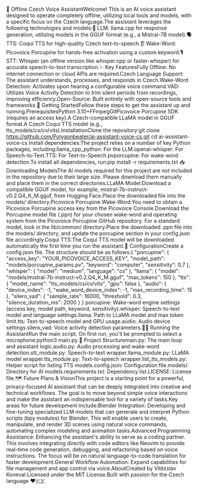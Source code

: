 🤖 Offline Czech Voice AssistantWelcome! This is an AI voice assistant designed to operate completely offline, utilizing local tools and models, with a specific focus on the Czech language.The assistant leverages the following technologies and models:🧠 LLM: llama.cpp for response generation, utilizing models in the GGUF format (e.g., a Mistral-7B model).🗣️ TTS: Coqui TTS for high-quality Czech text-to-speech.👂 Wake-Word: Picovoice Porcupine for hands-free activation using a custom keyword.🎙️ STT: Whisper (an offline version like whisper.cpp or faster-whisper) for accurate speech-to-text transcription.✨ Key FeaturesFully Offline: No internet connection or cloud APIs are required.Czech Language Support: The assistant understands, processes, and responds in Czech.Wake-Word Detection: Activates upon hearing a configurable voice command.VAD: Utilizes Voice Activity Detection to trim silent periods from recordings, improving efficiency.Open-Source: Built entirely with open-source tools and frameworks.🚀 Getting StartedFollow these steps to get the assistant up and running.PrerequisitesPython 3.10+FFmpegGitPicovoice Porcupine SDK (requires an access key).A Czech-compatible LLaMA model in GGUF format.A Czech Coqui TTS model (e.g., tts_models/cs/cv/vits).InstallationClone the repository:git clone https://github.com/Polygonbeater/ai-assistant-voice-cs.git
cd ai-assistant-voice-cs
Install dependencies:The project relies on a number of key Python packages, including:llama_cpp_python: For the LLM.openai-whisper: For Speech-to-Text.TTS: For Text-to-Speech.pvporcupine: For wake-word detection.To install all dependencies, run:pip install -r requirements.txt
📥 Downloading ModelsThe AI models required for this project are not included in the repository due to their large size. Please download them manually and place them in the correct directories.LLaMA Model:Download a compatible GGUF model, for example, mistral-7b-instruct-v0.2.Q4_K_M.gguf, from Hugging Face.Place the downloaded file into the models/ directory.Picovoice Porcupine Wake-Word:You need to obtain a Picovoice Porcupine access key from the Picovoice Console.Download the Porcupine model file (.ppn) for your chosen wake-word and operating system from the Picovoice Porcupine GitHub repository. For a standard model, look in the lib/common/ directory.Place the downloaded .ppn file into the models/ directory, and update the porcupine section in your config.json file accordingly.Coqui TTS:The Coqui TTS model will be downloaded automatically the first time you run the assistant.🎨 ConfigurationCreate a config.json file. The structure should be as follows:{
  "porcupine": {
    "access_key": "YOUR_PICOVOICE_ACCESS_KEY",
    "model_path": "models/porcupine_params.pv",
    "keyword": "computer",
    "sensitivity": 0.7
  },
  "whisper": {
    "model": "medium",
    "language": "cs"
  },
  "llama": {
    "model": "models/mistral-7b-instruct-v0.2.Q4_K_M.gguf",
    "max_tokens": 150
  },
  "tts": {
    "model_name": "tts_models/cs/cv/vits",
    "gpu": false
  },
  "audio": {
    "device_index": -1,
    "wake_word_device_index": -1,
    "max_recording_time": 15
  },
  "silero_vad": {
    "sample_rate": 16000,
    "threshold": 0.3,
    "silence_duration_ms": 2000
  }
}
porcupine: Wake-word engine settings (access key, model path, keyword, sensitivity).whisper: Speech-to-text model and language settings.llama: Path to LLaMA model and max token limit.tts: Text-to-speech model and GPU usage.audio: Audio device settings.silero_vad: Voice activity detection parameters.🏃‍♂️ Running the AssistantRun the main script. On first run, you'll be prompted to select a microphone:python3 main.py
📁 Project Structuremain.py: The main loop and assistant logic.audio.py: Audio processing and wake-word detection.stt_module.py: Speech-to-text wrapper.llama_module.py: LLaMA model wrapper.tts_module.py: Text-to-speech wrapper.list_tts_models.py: Helper script for listing TTS models.config.json: Configuration file.models/: Directory for AI models.requirements.txt: Dependency list.LICENSE: License file.🗺️ Future Plans & VisionThis project is a starting point for a powerful, privacy-focused AI assistant that can be deeply integrated into creative and technical workflows. The goal is to move beyond simple voice interactions and make the assistant an indispensable tool for a variety of tasks.Key areas for future development include:Blender Integration: Developing and fine-tuning specialized LLM models that can generate and interpret Python scripts (bpy modules) for Blender. This will enable users to create, manipulate, and render 3D scenes using natural voice commands, automating complex modeling and animation tasks.Advanced Programming Assistance: Enhancing the assistant's ability to serve as a coding partner. This involves integrating directly with code editors like Neovim to provide real-time code generation, debugging, and refactoring based on voice instructions. The focus will be on natural language-to-code translation for faster development.General Workflow Automation: Expand capabilities for file management and app control via voice.AboutCreated by Vítězslav Koneval.Licensed under the MIT License.Built with passion for the Czech language ❤️🇨🇿
